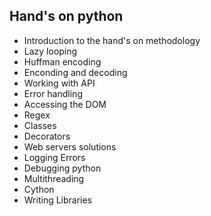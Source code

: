 ## Hand's on python
- Introduction to the hand's on methodology 
- Lazy looping
- Huffman encoding 
- Enconding and decoding
- Working with API
- Error handling
- Accessing the DOM
- Regex
- Classes
- Decorators
- Web servers solutions 
- Logging Errors 
- Debugging python
- Multithreading
- Cython 
- Writing Libraries
